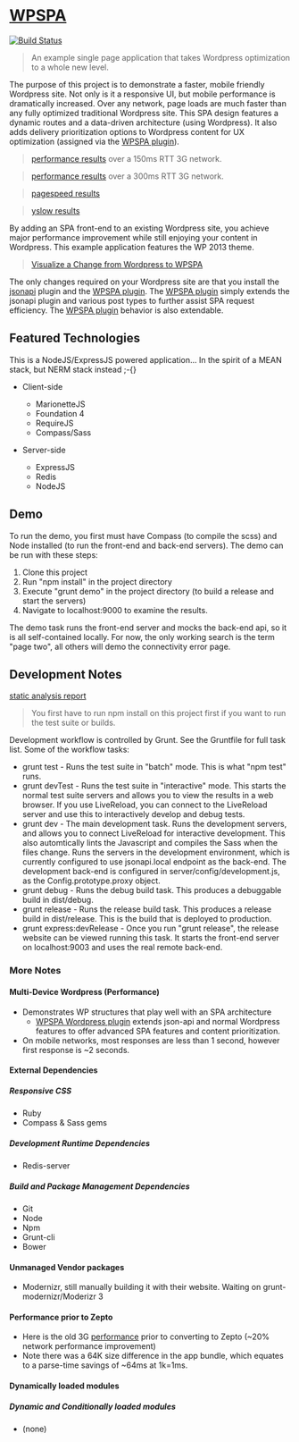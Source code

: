 # [WPSPA](http://github.com/localnerve/wpspa)

[![Build Status](https://secure.travis-ci.org/localnerve/wpspa.png?branch=master)](http://travis-ci.org/localnerve/wpspa)

> An example single page application that takes Wordpress optimization to a whole new level.

The purpose of this project is to demonstrate a faster, mobile friendly Wordpress site. Not only is it a responsive UI, but mobile performance is dramatically increased. Over any network, page loads are much faster than any fully optimized traditional Wordpress site. This SPA design features a dynamic routes and a data-driven architecture \(using Wordpress\). It also adds delivery prioritization options to Wordpress content for UX optimization \(assigned via the [WPSPA plugin](https://github.com/localnerve/wpspa-plugin)\).

> [performance results](http://www.webpagetest.org/result/140215_BN_5JK/) over a 150ms RTT 3G network.

> [performance results](http://www.webpagetest.org/result/131212_KF_TGB/) over a 300ms RTT 3G network.

> [pagespeed results](http://github.com/localnerve/wpspa/blob/master/docs/images/pagespeed.jpg)

> [yslow results](http://github.com/localnerve/wpspa/blob/master/docs/images/yslow.jpg)

By adding an SPA front-end to an existing Wordpress site, you achieve major performance improvement while still enjoying your content in Wordpress. This example application features the WP 2013 theme.

> [Visualize a Change from Wordpress to WPSPA](http://goo.gl/mHQmW5)

The only changes required on your Wordpress site are that you install the [jsonapi](http://wordpress.org/plugins/json-api/) plugin and the [WPSPA plugin](https://github.com/localnerve/wpspa-plugin). The [WPSPA plugin](https://github.com/localnerve/wpspa-plugin) simply extends the jsonapi plugin and various post types to further assist SPA request efficiency. The [WPSPA plugin](https://github.com/localnerve/wpspa-plugin) behavior is also extendable.

## Featured Technologies
This is a NodeJS/ExpressJS powered application... In the spirit of a MEAN stack, but NERM stack instead ;-{}

+ Client-side
  * MarionetteJS
  * Foundation 4
  * RequireJS
  * Compass/Sass

+ Server-side
  * ExpressJS
  * Redis
  * NodeJS

## Demo
To run the demo, you first must have Compass (to compile the scss) and Node installed (to run the front-end and back-end servers). The demo can be run with these steps:

1. Clone this project
2. Run "npm install" in the project directory
3. Execute "grunt demo" in the project directory (to build a release and start the servers)
4. Navigate to localhost:9000 to examine the results. 

The demo task runs the front-end server and mocks the back-end api, so it is all self-contained locally. For now, the only working search is the term "page two", all others will demo the connectivity error page.

## Development Notes

[static analysis report](http://htmlpreview.github.io/?https://github.com/localnerve/wpspa-report/blob/master/report/index.html "Plato Report")

> You first have to run npm install on this project first if you want to run the test suite or builds.

Development workflow is controlled by Grunt. See the Gruntfile for full task list. Some of the workflow tasks:
+ grunt test - Runs the test suite in "batch" mode. This is what "npm test" runs.
+ grunt devTest - Runs the test suite in "interactive" mode. This starts the normal test suite servers and allows you to view the results in a web browser. If you use LiveReload, you can connect to the LiveReload server and use this to interactively develop and debug tests.
+ grunt dev - The main development task. Runs the development servers, and allows you to connect LiveReload for interactive development. This also automtically lints the Javascript and compiles the Sass when the files change. Runs the servers in the development environment, which is currently configured to use jsonapi.local endpoint as the back-end. The development back-end is configured in server/config/development.js, as the Config.prototype.proxy object.
+ grunt debug - Runs the debug build task. This produces a debuggable build in dist/debug.
+ grunt release - Runs the release build task. This produces a release build in dist/release. This is the build that is deployed to production.
+ grunt express:devRelease - Once you run "grunt release", the release website can be viewed running this task. It starts the front-end server on localhost:9003 and uses the real remote back-end.

### More Notes
#### Multi-Device Wordpress (Performance)
+ Demonstrates WP structures that play well with an SPA architecture
  * [WPSPA Wordpress plugin](http://github.com/localnerve/wpspa-plugin) extends json-api and normal Wordpress features to offer advanced SPA features and content prioritization.
+ On mobile networks, most responses are less than 1 second, however first response is ~2 seconds.

#### External Dependencies
##### Responsive CSS
+ Ruby
+ Compass & Sass gems

##### Development Runtime Dependencies
+ Redis-server

##### Build and Package Management Dependencies
+ Git
+ Node
+ Npm
+ Grunt-cli
+ Bower

#### Unmanaged Vendor packages
+ Modernizr, still manually building it with their website. Waiting on grunt-modernizr/Moderizr 3

#### Performance prior to Zepto
+ Here is the old 3G [performance](http://www.webpagetest.org/result/131021_6S_45Z/) prior to converting to Zepto (~20% network performance improvement)
+ Note there was a 64K size difference in the app bundle, which equates to a parse-time savings of ~64ms at 1k=1ms.

#### Dynamically loaded modules
##### Dynamic and Conditionally loaded modules
+ (none)
